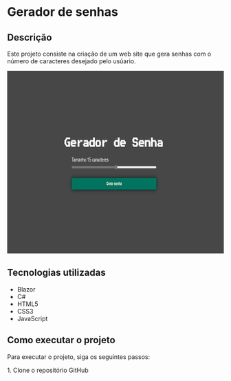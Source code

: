 <h1>Gerador de senhas</h1>
<h2>Descrição</h2>
<p>Este projeto consiste na criação de um web site que gera senhas com o número de caracteres desejado pelo usúario.</p>
<p align="center"><img height="425" width="700" src="https://github.com/FelipeCostaq/Gerador_Senha/blob/master/generator_password.png?raw=true" alt="Imagem do Site Gerador de Senhas"></p>
<h2>Tecnologias utilizadas</h2>
<ul>
  <li>Blazor</li>
  <li>C#</li>
  <li>HTML5</li>
  <li>CSS3</li>
  <li>JavaScript</li>
</ul>
<h2>Como executar o projeto</h2>
<p>Para executar o projeto, siga os seguintes passos: </p>
<p>1. Clone o repositório GitHub</p>
